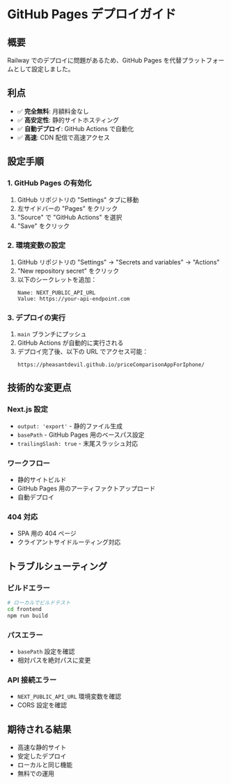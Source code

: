 # GitHub Pages デプロイガイド

## 概要

Railway でのデプロイに問題があるため、GitHub Pages を代替プラットフォームとして設定しました。

## 利点

- ✅ **完全無料**: 月額料金なし
- ✅ **高安定性**: 静的サイトホスティング
- ✅ **自動デプロイ**: GitHub Actions で自動化
- ✅ **高速**: CDN 配信で高速アクセス

## 設定手順

### 1. GitHub Pages の有効化

1. GitHub リポジトリの "Settings" タブに移動
2. 左サイドバーの "Pages" をクリック
3. "Source" で "GitHub Actions" を選択
4. "Save" をクリック

### 2. 環境変数の設定

1. GitHub リポジトリの "Settings" → "Secrets and variables" → "Actions"
2. "New repository secret" をクリック
3. 以下のシークレットを追加：
   ```
   Name: NEXT_PUBLIC_API_URL
   Value: https://your-api-endpoint.com
   ```

### 3. デプロイの実行

1. `main` ブランチにプッシュ
2. GitHub Actions が自動的に実行される
3. デプロイ完了後、以下の URL でアクセス可能：
   ```
   https://pheasantdevil.github.io/priceComparisonAppForIphone/
   ```

## 技術的な変更点

### Next.js 設定

- `output: 'export'` - 静的ファイル生成
- `basePath` - GitHub Pages 用のベースパス設定
- `trailingSlash: true` - 末尾スラッシュ対応

### ワークフロー

- 静的サイトビルド
- GitHub Pages 用のアーティファクトアップロード
- 自動デプロイ

### 404 対応

- SPA 用の 404 ページ
- クライアントサイドルーティング対応

## トラブルシューティング

### ビルドエラー

```bash
# ローカルでビルドテスト
cd frontend
npm run build
```

### パスエラー

- `basePath` 設定を確認
- 相対パスを絶対パスに変更

### API 接続エラー

- `NEXT_PUBLIC_API_URL` 環境変数を確認
- CORS 設定を確認

## 期待される結果

- 高速な静的サイト
- 安定したデプロイ
- ローカルと同じ機能
- 無料での運用
